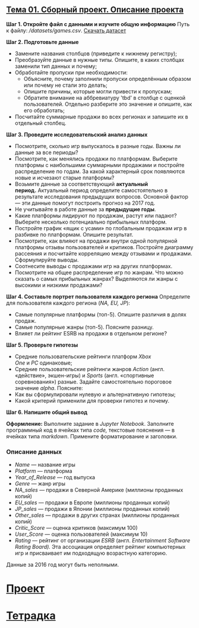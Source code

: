 ## [Тема 01. Сборный проект. Описание проекта](https://practicum.yandex.ru/learn/data-scientist/courses/a596cb25-0222-49ce-bb87-096995d46f4b/sprints/43493/topics/18eacbd8-7f36-4098-a861-ee4066e3f9e2/lessons/23c0ec9e-ea40-4235-8add-4b54b7d5a3fe/)

**Шаг 1. Откройте файл с данными и изучите общую информацию**
Путь к файлу: _/datasets/games.csv_. [Скачать датасет](https://code.s3.yandex.net/datasets/games.csv)

**Шаг 2. Подготовьте данные**
-   Замените названия столбцов (приведите к нижнему регистру);
-   Преобразуйте данные в нужные типы. Опишите, в каких столбцах заменили тип данных и почему;
-   Обработайте пропуски при необходимости:
    -   Объясните, почему заполнили пропуски определённым образом или почему не стали это делать;
    -   Опишите причины, которые могли привести к пропускам;
    -   Обратите внимание на аббревиатуру 'tbd' в столбце с оценкой пользователей. Отдельно разберите это значение и опишите, как его обработать;
-   Посчитайте суммарные продажи во всех регионах и запишите их в отдельный столбец.

**Шаг 3. Проведите исследовательский анализ данных**
-   Посмотрите, сколько игр выпускалось в разные годы. Важны ли данные за все периоды?
-   Посмотрите, как менялись продажи по платформам. Выберите платформы с наибольшими суммарными продажами и постройте распределение по годам. За какой характерный срок появляются новые и исчезают старые платформы?
-   Возьмите данные за соответствующий **актуальный период.** Актуальный период определите самостоятельно в результате исследования предыдущих вопросов. Основной фактор — эти данные помогут построить прогноз на 2017 год.
-   Не учитывайте в работе данные за **предыдущие годы**.
-   Какие платформы лидируют по продажам, растут или падают? Выберите несколько потенциально прибыльных платформ.
-   Постройте график «ящик с усами» по глобальным продажам игр в разбивке по платформам. Опишите результат.
-   Посмотрите, как влияют на продажи внутри одной популярной платформы отзывы пользователей и критиков. Постройте диаграмму рассеяния и посчитайте корреляцию между отзывами и продажами. Сформулируйте выводы.
-   Соотнесите выводы с продажами игр на других платформах.
-   Посмотрите на общее распределение игр по жанрам. Что можно сказать о самых прибыльных жанрах? Выделяются ли жанры с высокими и низкими продажами?

**Шаг 4. Составьте портрет пользователя каждого региона**
Определите для пользователя каждого региона (_NA, EU, JP_):
-   Самые популярные платформы (топ-5). Опишите различия в долях продаж.
-   Самые популярные жанры (топ-5). Поясните разницу.
-   Влияет ли рейтинг ESRB на продажи в отдельном регионе?

**Шаг 5. Проверьте гипотезы**
-   Средние пользовательские рейтинги платформ _Xbox One_ и _PC_ одинаковые;
-   Средние пользовательские рейтинги жанров _Action_ (англ. «действие», экшен-игры) и _Sports_ (англ. «спортивные соревнования») разные.
Задайте самостоятельно пороговое значение _alpha_.
Поясните:
-   Как вы сформулировали нулевую и альтернативную гипотезы;
-   Какой критерий применили для проверки гипотез и почему.

**Шаг 6. Напишите общий вывод**

**Оформление:** Выполните задание в _Jupyter Notebook_. Заполните программный код в ячейках типа _code,_ текстовые пояснения — в ячейках типа _markdown_. Примените форматирование и заголовки.

### Описание данных
-   _Name_ — название игры
-   _Platform_ — платформа
-   _Year_of_Release_ — год выпуска
-   _Genre_ — жанр игры
-   _NA_sales —_ продажи в Северной Америке (миллионы проданных копий)
-   _EU_sales_ — продажи в Европе (миллионы проданных копий)
-   _JP_sales_ — продажи в Японии (миллионы проданных копий)
-   _Other_sales —_ продажи в других странах (миллионы проданных копий)
-   _Critic_Score_ — оценка критиков (максимум 100)
-   _User_Score_ — оценка пользователей (максимум 10)
-   _Rating_ — рейтинг от организации _ESRB_ (англ. _Entertainment Software Rating Board)._ Эта ассоциация определяет рейтинг компьютерных игр и присваивает им подходящую возрастную категорию.

Данные за 2016 год могут быть неполными.

# [Проект](https://practicum.yandex.ru/trainer/data-scientist/lesson/23c0ec9e-ea40-4235-8add-4b54b7d5a3fe/jupyter-homework/)
# [Тетрадка](https://practicum.yandex.ru/learn/data-scientist/courses/a596cb25-0222-49ce-bb87-096995d46f4b/sprints/43493/topics/18eacbd8-7f36-4098-a861-ee4066e3f9e2/lessons/23c0ec9e-ea40-4235-8add-4b54b7d5a3fe/)